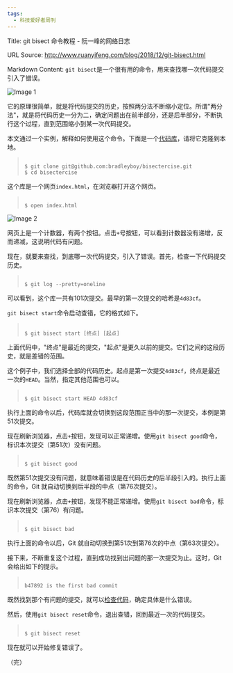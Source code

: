 ```yaml
---
tags:
  - 科技爱好者周刊
---
```

Title: git bisect 命令教程 - 阮一峰的网络日志

URL Source: http://www.ruanyifeng.com/blog/2018/12/git-bisect.html

Markdown Content:
`git bisect`是一个很有用的命令，用来查找哪一次代码提交引入了错误。

![Image 1](https://www.wangbase.com/blogimg/asset/201812/bg2018122402.png)

它的原理很简单，就是将代码提交的历史，按照两分法不断缩小定位。所谓"两分法"，就是将代码历史一分为二，确定问题出在前半部分，还是后半部分，不断执行这个过程，直到范围缩小到某一次代码提交。

本文通过一个实例，解释如何使用这个命令。下面是一个[代码库](https://github.com/bradleyboy/bisectercise)，请将它克隆到本地。

> ```
> 
> $ git clone git@github.com:bradleyboy/bisectercise.git
> $ cd bisectercise
> ```

这个库是一个网页`index.html`，在浏览器打开这个网页。

> ```
> 
> $ open index.html
> ```

![Image 2](https://www.wangbase.com/blogimg/asset/201812/bg2018122401.png)

网页上是一个计数器，有两个按钮。点击`+`号按钮，可以看到计数器没有递增，反而递减，这说明代码有问题。

现在，就要来查找，到底哪一次代码提交，引入了错误。首先，检查一下代码提交历史。

> ```
> 
> $ git log --pretty=oneline
> ```

可以看到，这个库一共有101次提交。最早的第一次提交的哈希是`4d83cf`。

`git bisect start`命令启动查错，它的格式如下。

> ```
> 
> $ git bisect start [终点] [起点]
> ```

上面代码中，"终点"是最近的提交，"起点"是更久以前的提交。它们之间的这段历史，就是差错的范围。

这个例子中，我们选择全部的代码历史。起点是第一次提交`4d83cf`，终点是最近一次的`HEAD`。当然，指定其他范围也可以。

> ```
> 
> $ git bisect start HEAD 4d83cf
> ```

执行上面的命令以后，代码库就会切换到这段范围正当中的那一次提交，本例是第51次提交。

现在刷新浏览器，点击`+`按钮，发现可以正常递增。使用`git bisect good`命令，标识本次提交（第51次）没有问题。

> ```
> 
> $ git bisect good
> ```

既然第51次提交没有问题，就意味着错误是在代码历史的后半段引入的。执行上面的命令，Git 就自动切换到后半段的中点（第76次提交）。

现在刷新浏览器，点击`+`按钮，发现不能正常递增。使用`git bisect bad`命令，标识本次提交（第76）有问题。

> ```
> 
> $ git bisect bad
> ```

执行上面的命令以后，Git 就自动切换到第51次到第76次的中点（第63次提交）。

接下来，不断重复这个过程，直到成功找到出问题的那一次提交为止。这时，Git 会给出如下的提示。

> ```
> 
> b47892 is the first bad commit
> ```

既然找到那个有问题的提交，就可以[检查代码](https://github.com/bradleyboy/bisectercise/commit/b47892adec22ee3b0330aff37cbc5e695dfb99d6)，确定具体是什么错误。

然后，使用`git bisect reset`命令，退出查错，回到最近一次的代码提交。

> ```
> 
> $ git bisect reset
> ```

现在就可以开始修复错误了。

（完）

